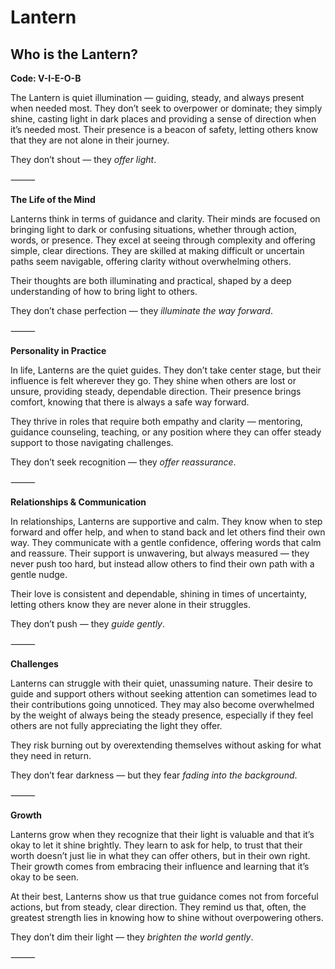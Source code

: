 # Lantern
## Who is the Lantern?
**Code: V-I-E-O-B**

The Lantern is quiet illumination — guiding, steady, and always present when needed most. They don’t seek to overpower or dominate; they simply shine, casting light in dark places and providing a sense of direction when it’s needed most. Their presence is a beacon of safety, letting others know that they are not alone in their journey.

They don’t shout — they *offer light*.

⸻

**The Life of the Mind**

Lanterns think in terms of guidance and clarity. Their minds are focused on bringing light to dark or confusing situations, whether through action, words, or presence. They excel at seeing through complexity and offering simple, clear directions. They are skilled at making difficult or uncertain paths seem navigable, offering clarity without overwhelming others.

Their thoughts are both illuminating and practical, shaped by a deep understanding of how to bring light to others.

They don’t chase perfection — they *illuminate the way forward*.

⸻

**Personality in Practice**

In life, Lanterns are the quiet guides. They don’t take center stage, but their influence is felt wherever they go. They shine when others are lost or unsure, providing steady, dependable direction. Their presence brings comfort, knowing that there is always a safe way forward.

They thrive in roles that require both empathy and clarity — mentoring, guidance counseling, teaching, or any position where they can offer steady support to those navigating challenges.

They don’t seek recognition — they *offer reassurance*.

⸻

**Relationships & Communication**

In relationships, Lanterns are supportive and calm. They know when to step forward and offer help, and when to stand back and let others find their own way. They communicate with a gentle confidence, offering words that calm and reassure. Their support is unwavering, but always measured — they never push too hard, but instead allow others to find their own path with a gentle nudge.

Their love is consistent and dependable, shining in times of uncertainty, letting others know they are never alone in their struggles.

They don’t push — they *guide gently*.

⸻

**Challenges**

Lanterns can struggle with their quiet, unassuming nature. Their desire to guide and support others without seeking attention can sometimes lead to their contributions going unnoticed. They may also become overwhelmed by the weight of always being the steady presence, especially if they feel others are not fully appreciating the light they offer.

They risk burning out by overextending themselves without asking for what they need in return.

They don’t fear darkness — but they fear *fading into the background*.

⸻

**Growth**

Lanterns grow when they recognize that their light is valuable and that it’s okay to let it shine brightly. They learn to ask for help, to trust that their worth doesn’t just lie in what they can offer others, but in their own right. Their growth comes from embracing their influence and learning that it’s okay to be seen.

At their best, Lanterns show us that true guidance comes not from forceful actions, but from steady, clear direction. They remind us that, often, the greatest strength lies in knowing how to shine without overpowering others.

They don’t dim their light — they *brighten the world gently*.

⸻
